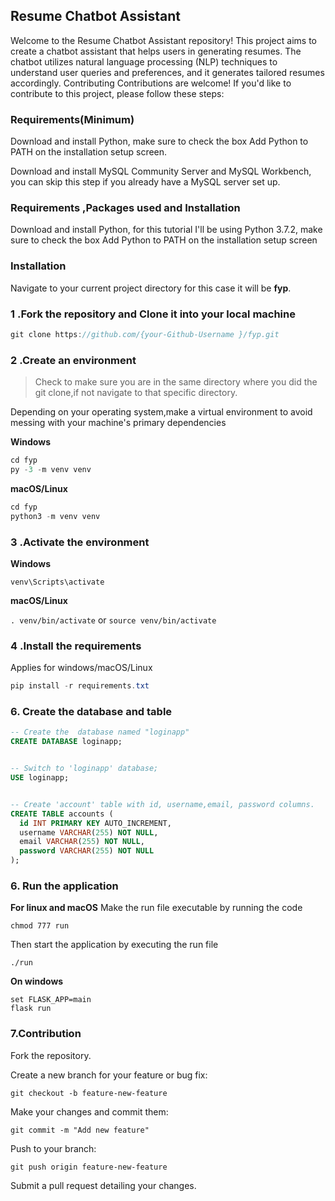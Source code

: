 ## Resume Chatbot Assistant
Welcome to the Resume Chatbot Assistant repository! This project aims to create a chatbot assistant that helps users in generating resumes. The chatbot utilizes natural language processing (NLP) techniques to understand user queries and preferences, and it generates tailored resumes accordingly.
Contributing
Contributions are welcome! If you'd like to contribute to this project, please follow these steps:



### Requirements(Minimum)

Download and install Python, make sure to check the box Add Python to PATH on the installation setup screen. </p>
Download and install MySQL Community Server and MySQL Workbench, you can skip this step if you already have a MySQL server set up. </p>



### Requirements ,Packages used and Installation
Download and install Python, for this tutorial I'll be using Python 3.7.2, make sure to check the box Add Python to PATH on the installation setup screen
 
### Installation
Navigate to your current project directory for this case it will be **fyp**. <br>

### 1 .Fork the repository and Clone it into your local machine
```csharp
git clone https://github.com/{your-Github-Username }/fyp.git
```
          
### 2 .Create an environment
> Check to make sure you are in the same directory where you did the git clone,if not navigate to that specific directory.

Depending on your operating system,make a virtual environment to avoid messing with your machine's primary dependencies
          
**Windows**
          
```csharp
cd fyp
py -3 -m venv venv

```
          
**macOS/Linux**
          
```csharp
cd fyp
python3 -m venv venv

```

### 3 .Activate the environment
          
**Windows** 

```venv\Scripts\activate```
          
**macOS/Linux**

```. venv/bin/activate```
or
```source venv/bin/activate```

### 4 .Install the requirements

Applies for windows/macOS/Linux

```csharp
pip install -r requirements.txt
```


### 6. Create the database and table 

```sql
-- Create the  database named "loginapp"
CREATE DATABASE loginapp;


-- Switch to 'loginapp' database; 
USE loginapp; 


-- Create 'account' table with id, username,email, password columns. 
CREATE TABLE accounts (
  id INT PRIMARY KEY AUTO_INCREMENT,
  username VARCHAR(255) NOT NULL,
  email VARCHAR(255) NOT NULL,
  password VARCHAR(255) NOT NULL
); 
```

### 6. Run the application 

**For linux and macOS**
Make the run file executable by running the code

```chmod 777 run```

Then start the application by executing the run file

```./run```

**On windows**
```
set FLASK_APP=main
flask run
```

### 7.Contribution

Fork the repository.

Create a new branch for your feature or bug fix:
```
git checkout -b feature-new-feature
```
Make your changes and commit them:
```
git commit -m "Add new feature"
```
Push to your branch:
```
git push origin feature-new-feature
```

Submit a pull request detailing your changes.

